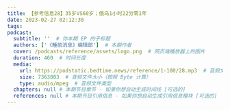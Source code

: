 ```yaml
---
title: 【参考信息28】35岁VS60岁；俄乌1小时22分零1年
date: 2023-02-27 02:12:30
tags:
podcast:
  subtitle: ''  # 你本期 EP 的子标题
  authors: ['《睡前消息》编辑部']  # 本期作者
  cover: /podcasts/reference/assets/logo.png  # 网页端播放器上的图片
  duration: 460  # 时间长度
  media:
    url: https://podstatic.bedtime.news/reference/1-100/28.mp3  # 音频文件
    size: 7363803  # 音频文件大小（按照 Byte 计算）
    type: audio/mpeg  # 音频文件类型
  chapters: null # 本期节目章节 - 如果你想自动生成时间线 [可选的]
  references: null # 本期节目引用信息 - 如果你想自动生成引用信息模块 [可选的]
---
```

